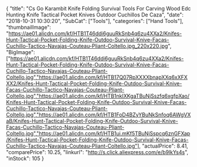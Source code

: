 {
	"title": "Cs Go Karambit Knife Folding Survival Tools For Carving Wood Edc Hunting Knife Tactical Pocket Knives Outdoor Cuchillos De Caza",
	"date": "2018-10-31 10:30:20",
	"SubCat": ["Tools"],
	"categories": ["Hand Tools"],
	"thumbnailImage": "https://ae01.alicdn.com/kf/HTB1T46ddi6guuRkSnb4q6zu4XXa2/Knifes-Hunt-Tactical-Pocket-Folding-Knife-Outdoo-Survival-Knive-Facas-Cuchillo-Tactico-Navajas-Couteau-Pliant-Coltello.jpg_220x220.jpg",
	"BigImage": ["https://ae01.alicdn.com/kf/HTB1T46ddi6guuRkSnb4q6zu4XXa2/Knifes-Hunt-Tactical-Pocket-Folding-Knife-Outdoo-Survival-Knive-Facas-Cuchillo-Tactico-Navajas-Couteau-Pliant-Coltello.jpg","https://ae01.alicdn.com/kf/HTB17Q07RpXXXXbnapXXq6xXFXXX2/Knifes-Hunt-Tactical-Pocket-Folding-Knife-Outdoo-Survival-Knive-Facas-Cuchillo-Tactico-Navajas-Couteau-Pliant-Coltello.jpg","https://ae01.alicdn.com/kf/HTB1nkIXKgaTBuNjSszfq6xgfpXao/Knifes-Hunt-Tactical-Pocket-Folding-Knife-Outdoo-Survival-Knive-Facas-Cuchillo-Tactico-Navajas-Couteau-Pliant-Coltello.jpg","https://ae01.alicdn.com/kf/HTB1FoD4BZyYBuNkSnfoq6AWgVXaB/Knifes-Hunt-Tactical-Pocket-Folding-Knife-Outdoo-Survival-Knive-Facas-Cuchillo-Tactico-Navajas-Couteau-Pliant-Coltello.jpg","https://ae01.alicdn.com/kf/HTB1ui.mKf5TBuNjSspcq6znGFXap/Knifes-Hunt-Tactical-Pocket-Folding-Knife-Outdoo-Survival-Knive-Facas-Cuchillo-Tactico-Navajas-Couteau-Pliant-Coltello.jpg"],
	"actualPrice": 8.41,
	"comparePrice": 10.25,
	"linkurl": "http://s.click.aliexpress.com/e/b9lkYs4s",
	"inStock": 105
}
